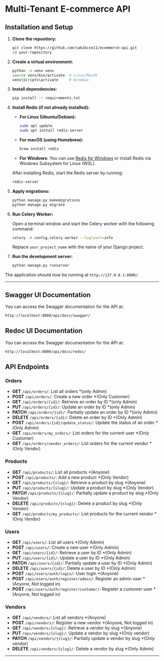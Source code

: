 # Multi-Tenant E-commerce API

## Installation and Setup

1. **Clone the repository:**
    ```bash
    git clone https://github.com/sakibcse11/ecommerce-api.git
    cd your-repository
    ```

2. **Create a virtual environment:**
    ```bash
    python -m venv venv
    source venv/bin/activate  # Linux/MacOS
    venv\Scripts\activate     # Windows
    ```

3. **Install dependencies:**
    ```bash
    pip install -r requirements.txt
    ```

4. **Install Redis (if not already installed):**

    - **For Linux (Ubuntu/Debian):**
      ```bash
      sudo apt update
      sudo apt install redis-server
      ```

    - **For macOS (using Homebrew):**
      ```bash
      brew install redis
      ```

    - **For Windows:**
      You can use [Redis for Windows](https://github.com/microsoftarchive/redis/releases) or install Redis via Windows Subsystem for Linux (WSL).

    After installing Redis, start the Redis server by running:
    ```bash
    redis-server
    ```

5. **Apply migrations:**
    ```bash
    python manage.py makemigrations
    python manage.py migrate
    ```

6. **Run Celery Worker:**

    Open a terminal window and start the Celery worker with the following command:

    ```bash
    celery -A config.celery worker --loglevel=info
    ```

    Replace `your_project_name` with the name of your Django project.

7. **Run the development server:**
    ```bash
    python manage.py runserver
    ```

The application should now be running at `http://127.0.0.1:8000/`.

---
## Swagger UI Documentation

You can access the Swagger documentation for the API at:

```bash
http://localhost:8000/api/docs/swagger/
```
## Redoc UI Documentation

You can access the Swagger documentation for the API at:

```bash
http://localhost:8000/api/docs/redoc/
```

## API Endpoints

### Orders

- **GET** `/api/orders/`: List all orders *(only Admin)
- **POST** `/api/orders/`: Create a new order *(Only Customer)
- **GET** `/api/orders/{id}/`: Retrieve an order by ID *(only Admin)
- **PUT** `/api/orders/{id}/`: Update an order by ID *(only Admin)
- **PATCH** `/api/orders/{id}/`: Partially update an order by ID *(only Admin)
- **DELETE** `/api/orders/{id}/`: Delete an order by ID *(Only Admin)
- **POST** `/api/orders/{id}/update_status/`: Update the status of an order *(Only Admin)
- **GET** `/api/orders/my_orders/`: List orders for the current user *(Only Customer)
- **GET** `/api/orders/vendor_orders/`: List orders for the current vendor *(Only Vendor)

### Products

- **GET** `/api/products/`: List all products *(Anyone)
- **POST** `/api/products/`: Add a new product *(Only Vendor)
- **GET** `/api/products/{slug}/`: Retrieve a product by slug *(Anyone)
- **PUT** `/api/products/{slug}/`: Update a product by slug *(Only Vendor)
- **PATCH** `/api/products/{slug}/`: Partially update a product by slug *(Only Vendor)
- **DELETE** `/api/products/{slug}/`: Delete a product by slug *(Only Vendor)
- **GET** `/api/products/my_products/`: List products for the current vendor *(Only Vendor)

### Users

- **GET** `/api/users/`: List all users *(Only Admin)
- **POST** `/api/users/`: Create a new user *(Only Admin)
- **GET** `/api/users/{id}/`: Retrieve a user by ID *(Only Admin)
- **PUT** `/api/users/{id}/`: Update a user by ID *(Only Admin)
- **PATCH** `/api/users/{id}/`: Partially update a user by ID *(Only Admin)
- **DELETE** `/api/users/{id}/`: Delete a user by ID *(Only Admin)
- **POST** `/api/users/auth/login/`: User login *(Anyone)
- **POST** `/api/users/auth/register/admin/`: Register an admin user *(Anyone, Not logged in)
- **POST** `/api/users/auth/register/customer/`: Register a customer user *(Anyone, Not logged in)

### Vendors

- **GET** `/api/vendors/`: List all vendors *(Anyone)
- **POST** `/api/vendors/`: Register a new vendor *(Anyone, Not logged in)
- **GET** `/api/vendors/{slug}/`: Retrieve a vendor by slug *(Anyone)
- **PUT** `/api/vendors/{slug}/`: Update a vendor by slug *(Only vendor)
- **PATCH** `/api/vendors/{slug}/`: Partially update a vendor by slug *(Only vendor)
- **DELETE** `/api/vendors/{slug}/`: Delete a vendor by slug *(Only Admin)

---